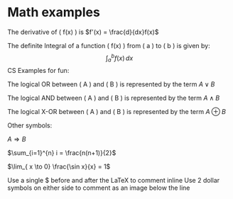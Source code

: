 # Math examples

The derivative of \(  f(x) \) is $f'(x) = \frac{d}{dx}f(x)$

The definite Integral of a function \( f(x) \) from \( a \) to \( b \) is given by: $$\int_{a}^{b} f(x) \, dx$$
CS Examples for fun:

The logical OR between \( A \) and \( B \) is represented by the term $A \lor B$

The logical AND between \( A \) and \( B \) is represented by the term $A \land B$

The logical X-OR between \( A \) and \( B \) is represented by the term $A \oplus B$

Other symbols:

$A \Rightarrow B$

$\sum_{i=1}^{n} i = \frac{n(n+1)}{2}$

$\lim_{ x \to 0} \frac{\sin x}{x} = 1$

Use a single $ before and after the LaTeX to comment inline
Use 2 dollar symbols on either side to comment as an image below the line
